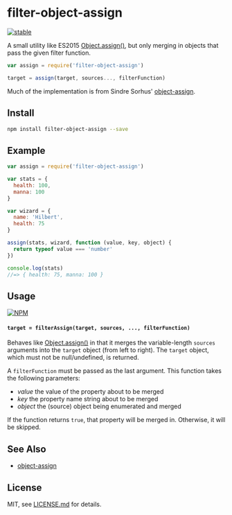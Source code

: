 # filter-object-assign

[![stable](http://badges.github.io/stability-badges/dist/stable.svg)](http://github.com/badges/stability-badges)

A small utility like ES2015 [Object.assign()](https://developer.mozilla.org/en/docs/Web/JavaScript/Reference/Global_Objects/Object/assign), but only merging in objects that pass the given filter function.

```js
var assign = require('filter-object-assign')

target = assign(target, sources..., filterFunction)
```

Much of the implementation is from Sindre Sorhus' [object-assign](https://github.com/sindresorhus/object-assign).

## Install

```sh
npm install filter-object-assign --save
```

## Example

```js
var assign = require('filter-object-assign')

var stats = {
  health: 100,
  manna: 100
}

var wizard = {
  name: 'Hilbert',
  health: 75
}

assign(stats, wizard, function (value, key, object) {
  return typeof value === 'number'
})

console.log(stats)
//=> { health: 75, manna: 100 }
```

## Usage

[![NPM](https://nodei.co/npm/filter-object-assign.png)](https://www.npmjs.com/package/filter-object-assign)

#### `target = filterAssign(target, sources, ..., filterFunction)`

Behaves like [Object.assign()](https://developer.mozilla.org/en/docs/Web/JavaScript/Reference/Global_Objects/Object/assign) in that it merges the variable-length `sources` arguments into the `target` object (from left to right). The `target` object, which must not be null/undefined, is returned.

A `filterFunction` must be passed as the last argument. This function takes the following parameters:

- *value* the value of the property about to be merged
- *key* the property name string about to be merged
- *object* the (source) object being enumerated and merged

If the function returns `true`, that property will be merged in. Otherwise, it will be skipped.

## See Also

- [object-assign](https://github.com/sindresorhus/object-assign)

## License

MIT, see [LICENSE.md](http://github.com/mattdesl/filter-object-assign/blob/master/LICENSE.md) for details.
